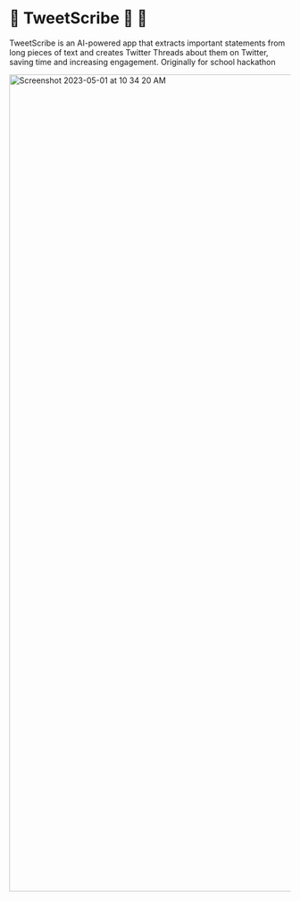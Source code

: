 # 🧵 TweetScribe 🐥 📜
TweetScribe is an AI-powered app that extracts important statements from long pieces of text and creates Twitter Threads about them on Twitter, saving time and increasing engagement.  Originally for school hackathon

<img width="1464" alt="Screenshot 2023-05-01 at 10 34 20 AM" src="https://user-images.githubusercontent.com/96183717/235393589-94fb15ef-2455-4ed2-b37c-35de7cba2df8.png">
